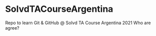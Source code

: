 # SolvdTACourseArgentina
Repo to learn Git &amp; GitHub @ Solvd TA Course Argentina 2021
Who are agree?
